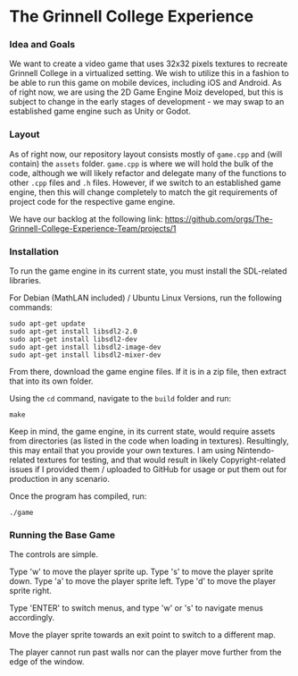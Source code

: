 # The Grinnell College Experience

### Idea and Goals
We want to create a video game that uses 32x32 pixels textures to recreate Grinnell College in a virtualized setting. We wish to utilize this in a fashion to be able to run this game on mobile devices, including iOS and Android. As of right now, we are using the 2D Game Engine Moiz developed, but this is subject to change in the early stages of development - we may swap to an established game engine such as Unity or Godot.

### Layout
As of right now, our repository layout consists mostly of `game.cpp` and (will contain) the `assets` folder. `game.cpp` is where we will hold the bulk of the code, although we will likely refactor and delegate many of the functions to other `.cpp` files and `.h` files. However, if we switch to an established game engine, then this will change completely to match the git requirements of project code for the respective game engine.

We have our backlog at the following link: https://github.com/orgs/The-Grinnell-College-Experience-Team/projects/1

### Installation

To run the game engine in its current state, you must install the SDL-related libraries.

For Debian (MathLAN included) / Ubuntu Linux Versions, run the following commands:

```
sudo apt-get update
sudo apt-get install libsdl2-2.0
sudo apt-get install libsdl2-dev
sudo apt-get install libsdl2-image-dev
sudo apt-get install libsdl2-mixer-dev
```
From there, download the game engine files. If it is in a zip file, then extract that into its own folder.

Using the `cd` command, navigate to the `build` folder and run:

```
make
```

Keep in mind, the game engine, in its current state, would require assets from directories (as listed in the code when loading in textures). Resultingly, this may entail that you provide your own textures. I am using Nintendo-related textures for testing, and that would result in likely Copyright-related issues if I provided them / uploaded to GitHub for usage or put them out for production in any scenario.

Once the program has compiled, run:

```
./game
```

### Running the Base Game 

The controls are simple.

Type 'w' to move the player sprite up.
Type 's' to move the player sprite down.
Type 'a' to move the player sprite left.
Type 'd' to move the player sprite right.

Type 'ENTER' to switch menus, and type 'w' or 's' to navigate menus accordingly.

Move the player sprite towards an exit point to switch to a different map.

The player cannot run past walls nor can the player move further from the edge of the window.
